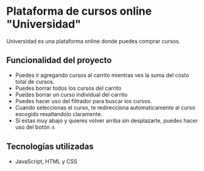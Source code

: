 # Plataforma de cursos online "Universidad"
Universidad es una plataforma online donde puedes comprar cursos.

## Funcionalidad del proyecto
- Puedes ir agregando cursos al carrito mientras ves la suma del costo total de cursos.
- Puedes borrar todos los cursos del carrito
- Puedes borrar un curso individual del carrito
- Puedes hacer uso del filtrador para buscar los cursos.
- Cuando seleccionas el curso, te redirecciona automaticamente al curso escogido resaltandolo claramente.
- Si estas muy abajo y quieres volver arriba sin desplazarte, puedes hacer uso del botón :top:

## Tecnologías utilizadas 
- JavaScript, HTML y CSS